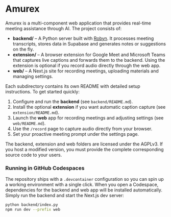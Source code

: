 # Amurex

Amurex is a multi-component web application that provides real-time meeting assistance through AI. The project consists of:

- **backend/** – A Python server built with [Robyn](https://github.com/dashwav/robyn). It processes meeting transcripts, stores data in Supabase and generates notes or suggestions on the fly.
- **extension/** – A browser extension for Google Meet and Microsoft Teams that captures live captions and forwards them to the backend. Using the extension is optional if you record audio directly through the web app.
- **web/** – A Next.js site for recording meetings, uploading materials and managing settings.

Each subdirectory contains its own README with detailed setup instructions. To get started quickly:

1. Configure and run the **backend** (see `backend/README.md`).
2. Install the optional **extension** if you want automatic caption capture (see `extension/README.md`).
3. Launch the **web** app for recording meetings and adjusting settings (see `web/README.md`).
4. Use the `/record` page to capture audio directly from your browser.
5. Set your proactive meeting prompt under the settings page.

The backend, extension and web folders are licensed under the AGPLv3. If you host a modified version, you must provide the complete corresponding source code to your users.

### Running in GitHub Codespaces

The repository ships with a `.devcontainer` configuration so you can spin up a working environment with a single click. When you open a Codespace, dependencies for the backend and web app will be installed automatically. Simply run the backend and start the Next.js dev server:

```bash
python backend/index.py
npm run dev --prefix web
```
